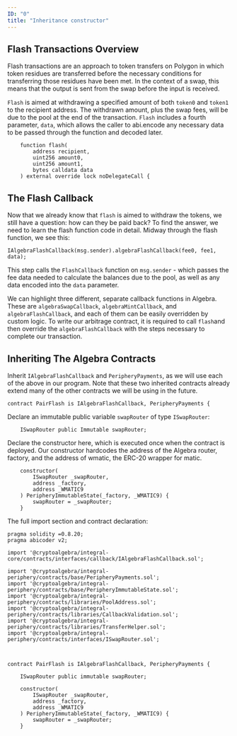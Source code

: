 ```yaml
---
ID: "0"
title: "Inheritance constructor"
---
```


## Flash Transactions Overview

Flash transactions are an approach to token transfers on Polygon in which token residues are transferred before the necessary conditions for transferring those residues have been met. In the context of a swap, this means that the output is sent from the swap before the input is received.

`Flash` is aimed at withdrawing a specified amount of both `token0` and `token1` to the recipient address. The withdrawn amount, plus the swap fees, will be due to the pool at the end of the transaction. `Flash` includes a fourth parameter, `data`, which allows the caller to abi.encode any necessary data to be passed through the function and decoded later.


```solidity
    function flash(
        address recipient,
        uint256 amount0,
        uint256 amount1,
        bytes calldata data
    ) external override lock noDelegateCall {
```

## The Flash Callback

Now that we already know that `flash` is aimed to withdraw the tokens, we still have a question: how can they be paid back? To find the answer, we need to learn the flash function code in detail. Midway through the flash function, we see this:

```solidity
IAlgebraFlashCallback(msg.sender).algebraFlashCallback(fee0, fee1, data);
```

This step calls the `FlashCallback` function on `msg.sender` - which passes the fee data needed to calculate the balances due to the pool, as well as any data encoded into the `data` parameter.

We can highlight three different, separate callback functions in Algebra. These are `algebraSwapCallback`, `algebraMintCallback`, and `algebraFlashCallback`, and each of them can be easily overridden by custom logic. To write our arbitrage contract, it is required to call `flash`and then override the `algebraFlashCallback` with the steps necessary to complete our transaction.

## Inheriting The Algebra Contracts

Inherit `IAlgebraFlashCallback` and `PeripheryPayments`, as we will use each of the above in our program. Note that these two inherited contracts already extend many of the other contracts we will be using in the future.

```solidity
contract PairFlash is IAlgebraFlashCallback, PeripheryPayments {
```

Declare an immutable public variable `swapRouter` of type `ISwapRouter`:

```solidity
    ISwapRouter public Immutable swapRouter;
```

Declare the constructor here, which is executed once when the contract is deployed. Our constructor hardcodes the address of the Algebra router, factory, and the address of wmatic, the ERC-20 wrapper for matic.

```solidity
    constructor(
        ISwapRouter _swapRouter,
        address _factory,
        address _WMATIC9
    ) PeripheryImmutableState(_factory, _WMATIC9) {
        swapRouter = _swapRouter;
    }
```

The full import section and contract declaration:

```solidity
pragma solidity =0.8.20;
pragma abicoder v2;

import '@cryptoalgebra/integral-core/contracts/interfaces/callback/IAlgebraFlashCallback.sol';

import '@cryptoalgebra/integral-periphery/contracts/base/PeripheryPayments.sol';
import '@cryptoalgebra/integral-periphery/contracts/base/PeripheryImmutableState.sol';
import '@cryptoalgebra/integral-periphery/contracts/libraries/PoolAddress.sol';
import '@cryptoalgebra/integral-periphery/contracts/libraries/CallbackValidation.sol';
import '@cryptoalgebra/integral-periphery/contracts/libraries/TransferHelper.sol';
import '@cryptoalgebra/integral-periphery/contracts/interfaces/ISwapRouter.sol';



contract PairFlash is IAlgebraFlashCallback, PeripheryPayments {

    ISwapRouter public immutable swapRouter;

    constructor(
        ISwapRouter _swapRouter,
        address _factory,
        address _WMATIC9
    ) PeripheryImmutableState(_factory, _WMATIC9) {
        swapRouter = _swapRouter;
    }
```
